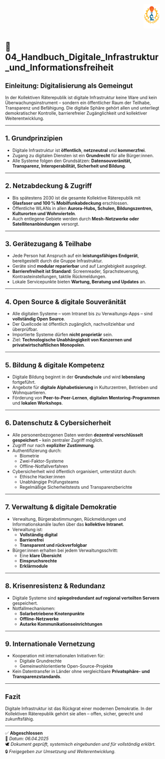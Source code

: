 <p align="right">
  <img src="https://raw.githubusercontent.com/hades-dux/Kollektive-Raeterepublik/main/Meta_und_Systemstruktur/logo_offiziell.png" alt="Logo der Kollektiven Räterepublik" height="80">
</p>

<!--
Autor: Fabio Weidner
Version: 1.0
Sektion: Infrastruktur
Veröffentlichung: April 2025
-->

# 📘 04_Handbuch_Digitale_Infrastruktur_und_Informationsfreiheit

## Einleitung: Digitalisierung als Gemeingut

In der Kollektiven Räterepublik ist digitale Infrastruktur keine Ware und kein Überwachungsinstrument – sondern ein öffentlicher Raum der Teilhabe, Transparenz und Befähigung. Die digitale Sphäre gehört allen und unterliegt demokratischer Kontrolle, barrierefreier Zugänglichkeit und kollektiver Weiterentwicklung.

---

## 1. Grundprinzipien

- Digitale Infrastruktur ist **öffentlich**, **netzneutral** und **kommerzfrei**.
- Zugang zu digitalen Diensten ist ein **Grundrecht** für alle Bürger:innen.
- Alle Systeme folgen den Grundsätzen: **Datensouveränität, Transparenz, Interoperabilität, Sicherheit und Bildung**.

---

## 2. Netzabdeckung & Zugriff

- Bis spätestens 2030 ist die gesamte Kollektive Räterepublik mit **Glasfaser und 100 % Mobilfunkabdeckung** erschlossen.
- Öffentliche WLANs in allen **Aurora-Hubs, Schulen, Bildungszentren, Kulturorten und Wohnvierteln**.
- Auch entlegene Gebiete werden durch **Mesh-Netzwerke oder Satellitenanbindungen** versorgt.

---

## 3. Gerätezugang & Teilhabe

- Jede Person hat Anspruch auf ein **leistungsfähiges Endgerät**, bereitgestellt durch die Gruppe Infrastruktur.
- Geräte sind **modular reparierbar** und auf Langlebigkeit ausgelegt.
- **Barrierefreiheit ist Standard**: Screenreader, Sprachsteuerung, Kontrasteinstellungen, taktile Rückmeldungen.
- Lokale Servicepunkte bieten **Wartung, Beratung und Updates** an.

---

## 4. Open Source & digitale Souveränität

- Alle digitalen Systeme – vom Intranet bis zu Verwaltungs-Apps – sind **vollständig Open Source**.
- Der Quellcode ist öffentlich zugänglich, nachvollziehbar und überprüfbar.
- Importierte Systeme dürfen **nicht proprietär** sein.
- Ziel: **Technologische Unabhängigkeit von Konzernen und privatwirtschaftlichen Monopolen**.

---

## 5. Bildung & digitale Kompetenz

- Digitale Bildung beginnt in der **Grundschule** und wird **lebenslang** fortgeführt.
- Angebote für **digitale Alphabetisierung** in Kulturzentren, Betrieben und Wohnquartieren.
- Förderung von **Peer-to-Peer-Lernen**, **digitalen Mentoring-Programmen** und **lokalen Workshops**.

---

## 6. Datenschutz & Cybersicherheit

- Alle personenbezogenen Daten werden **dezentral verschlüsselt gespeichert** – kein zentraler Zugriff möglich.
- Zugriff nur nach **expliziter Zustimmung**.
- Authentifizierung durch:
  - Biometrie
  - Zwei-Faktor-Systeme
  - Offline-Notfallverfahren
- Cybersicherheit wird öffentlich organisiert, unterstützt durch:
  - Ethische Hacker:innen
  - Unabhängige Prüfungsteams
  - Regelmäßige Sicherheitstests und Transparenzberichte

---

## 7. Verwaltung & digitale Demokratie

- Verwaltung, Bürgerabstimmungen, Rückmeldungen und Informationskanäle laufen über das **kollektive Intranet**.
- Verwaltung ist:
  - **Vollständig digital**
  - **Barrierefrei**
  - **Transparent und rückverfolgbar**
- Bürger:innen erhalten bei jedem Verwaltungsschritt:
  - Eine **klare Übersicht**
  - **Einspruchsrechte**
  - **Erklärmodule**

---

## 8. Krisenresistenz & Redundanz

- Digitale Systeme sind **spiegelredundant auf regional verteilten Servern** gespeichert.
- Notfallmechanismen:
  - **Solarbetriebene Knotenpunkte**
  - **Offline-Netzwerke**
  - **Autarke Kommunikationseinrichtungen**

---

## 9. Internationale Vernetzung

- Kooperation mit internationalen Initiativen für:
  - Digitale Grundrechte
  - Gemeinwohlorientierte Open-Source-Projekte
- Kein Datentransfer in Länder ohne vergleichbare **Privatsphäre- und Transparenzstandards**.

---

## Fazit

Digitale Infrastruktur ist das Rückgrat einer modernen Demokratie. In der Kollektiven Räterepublik gehört sie allen – offen, sicher, gerecht und zukunftsfähig.

---

✅ **Abgeschlossen**  
📅 *Datum: 06.04.2025*  
🕊️ *Dokument geprüft, systemisch eingebunden und für vollständig erklärt.*  
🔒 *Freigegeben zur Umsetzung und Weiterentwicklung.*
